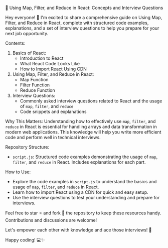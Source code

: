 🚀 Using Map, Filter, and Reduce in React: Concepts and Interview Questions

Hey everyone! 👋 I'm excited to share a comprehensive guide on Using Map, Filter, and Reduce in React, complete with structured code examples, explanations, and a set of interview questions to help you prepare for your next job opportunity.

 Contents:
1. Basics of React:
    - Introduction to React
    - What React Code Looks Like
    - How to Import React Using CDN
2. Using Map, Filter, and Reduce in React:
    - Map Function
    - Filter Function
    - Reduce Function
3. Interview Questions:
    - Commonly asked interview questions related to React and the usage of `map`, `filter`, and `reduce`
    - Code snippets and explanations

 Why This Matters:
Understanding how to effectively use `map`, `filter`, and `reduce` in React is essential for handling arrays and data transformation in modern web applications. This knowledge will help you write more efficient code and perform well in technical interviews.

 Repository Structure:
- `script.js`: Structured code examples demonstrating the usage of `map`, `filter`, and `reduce` in React. Includes explanations for each part.

 How to Use:
- Explore the code examples in `script.js` to understand the basics and usage of `map`, `filter`, and `reduce` in React.
- Learn how to import React using a CDN for quick and easy setup.
- Use the interview questions to test your understanding and prepare for interviews.

Feel free to star ⭐️ and fork 🍴 the repository to keep these resources handy. Contributions and discussions are welcome!

Let's empower each other with knowledge and ace those interviews! 💪

Happy coding! 💻✨
